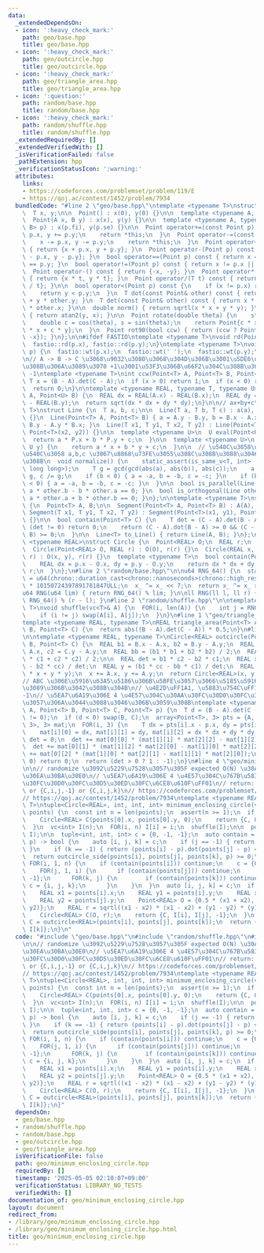 ```yaml
---
data:
  _extendedDependsOn:
  - icon: ':heavy_check_mark:'
    path: geo/base.hpp
    title: geo/base.hpp
  - icon: ':heavy_check_mark:'
    path: geo/outcircle.hpp
    title: geo/outcircle.hpp
  - icon: ':heavy_check_mark:'
    path: geo/triangle_area.hpp
    title: geo/triangle_area.hpp
  - icon: ':question:'
    path: random/base.hpp
    title: random/base.hpp
  - icon: ':heavy_check_mark:'
    path: random/shuffle.hpp
    title: random/shuffle.hpp
  _extendedRequiredBy: []
  _extendedVerifiedWith: []
  _isVerificationFailed: false
  _pathExtension: hpp
  _verificationStatusIcon: ':warning:'
  attributes:
    links:
    - https://codeforces.com/problemset/problem/119/E
    - https://qoj.ac/contest/1452/problem/7934
  bundledCode: "#line 2 \"geo/base.hpp\"\ntemplate <typename T>\nstruct Point {\n\
    \  T x, y;\n\n  Point() : x(0), y(0) {}\n\n  template <typename A, typename B>\n\
    \  Point(A x, B y) : x(x), y(y) {}\n\n  template <typename A, typename B>\n  Point(pair<A,\
    \ B> p) : x(p.fi), y(p.se) {}\n\n  Point operator+=(const Point p) {\n    x +=\
    \ p.x, y += p.y;\n    return *this;\n  }\n  Point operator-=(const Point p) {\n\
    \    x -= p.x, y -= p.y;\n    return *this;\n  }\n  Point operator+(Point p) const\
    \ { return {x + p.x, y + p.y}; }\n  Point operator-(Point p) const { return {x\
    \ - p.x, y - p.y}; }\n  bool operator==(Point p) const { return x == p.x && y\
    \ == p.y; }\n  bool operator!=(Point p) const { return x != p.x || y != p.y; }\n\
    \  Point operator-() const { return {-x, -y}; }\n  Point operator*(T t) const\
    \ { return {x * t, y * t}; }\n  Point operator/(T t) const { return {x / t, y\
    \ / t}; }\n\n  bool operator<(Point p) const {\n    if (x != p.x) return x < p.x;\n\
    \    return y < p.y;\n  }\n  T dot(const Point& other) const { return x * other.x\
    \ + y * other.y; }\n  T det(const Point& other) const { return x * other.y - y\
    \ * other.x; }\n\n  double norm() { return sqrtl(x * x + y * y); }\n  double angle()\
    \ { return atan2(y, x); }\n\n  Point rotate(double theta) {\n    static_assert(!is_integral<T>::value);\n\
    \    double c = cos(theta), s = sin(theta);\n    return Point{c * x - s * y, s\
    \ * x + c * y};\n  }\n  Point rot90(bool ccw) { return (ccw ? Point{-y, x} : Point{y,\
    \ -x}); }\n};\n\n#ifdef FASTIO\ntemplate <typename T>\nvoid rd(Point<T>& p) {\n\
    \  fastio::rd(p.x), fastio::rd(p.y);\n}\ntemplate <typename T>\nvoid wt(Point<T>&\
    \ p) {\n  fastio::wt(p.x);\n  fastio::wt(' ');\n  fastio::wt(p.y);\n}\n#endif\n\
    \n// A -> B -> C \u3068\u9032\u3080\u3068\u304D\u306B\u3001\u5DE6\u306B\u66F2\u304C\
    \u308B\u306A\u3089\u3070 +1\u3001\u53F3\u306B\u66F2\u304C\u308B\u306A\u3089\u3070\
    \ -1\ntemplate <typename T>\nint ccw(Point<T> A, Point<T> B, Point<T> C) {\n \
    \ T x = (B - A).det(C - A);\n  if (x > 0) return 1;\n  if (x < 0) return -1;\n\
    \  return 0;\n}\n\ntemplate <typename REAL, typename T, typename U>\nREAL dist(Point<T>\
    \ A, Point<U> B) {\n  REAL dx = REAL(A.x) - REAL(B.x);\n  REAL dy = REAL(A.y)\
    \ - REAL(B.y);\n  return sqrt(dx * dx + dy * dy);\n}\n\n// ax+by+c\ntemplate <typename\
    \ T>\nstruct Line {\n  T a, b, c;\n\n  Line(T a, T b, T c) : a(a), b(b), c(c)\
    \ {}\n  Line(Point<T> A, Point<T> B) { a = A.y - B.y, b = B.x - A.x, c = A.x *\
    \ B.y - A.y * B.x; }\n  Line(T x1, T y1, T x2, T y2) : Line(Point<T>(x1, y1),\
    \ Point<T>(x2, y2)) {}\n\n  template <typename U>\n  U eval(Point<U> P) {\n  \
    \  return a * P.x + b * P.y + c;\n  }\n\n  template <typename U>\n  T eval(U x,\
    \ U y) {\n    return a * x + b * y + c;\n  }\n\n  // \u540C\u3058\u76F4\u7DDA\u304C\
    \u540C\u3058 a,b,c \u3067\u8868\u73FE\u3055\u308C\u308B\u3088\u3046\u306B\u3059\
    \u308B\n  void normalize() {\n    static_assert(is_same_v<T, int> || is_same_v<T,\
    \ long long>);\n    T g = gcd(gcd(abs(a), abs(b)), abs(c));\n    a /= g, b /=\
    \ g, c /= g;\n    if (b < 0) { a = -a, b = -b, c = -c; }\n    if (b == 0 && a\
    \ < 0) { a = -a, b = -b, c = -c; }\n  }\n\n  bool is_parallel(Line other) { return\
    \ a * other.b - b * other.a == 0; }\n  bool is_orthogonal(Line other) { return\
    \ a * other.a + b * other.b == 0; }\n};\n\ntemplate <typename T>\nstruct Segment\
    \ {\n  Point<T> A, B;\n\n  Segment(Point<T> A, Point<T> B) : A(A), B(B) {}\n \
    \ Segment(T x1, T y1, T x2, T y2) : Segment(Point<T>(x1, y1), Point<T>(x2, y2))\
    \ {}\n\n  bool contain(Point<T> C) {\n    T det = (C - A).det(B - A);\n    if\
    \ (det != 0) return 0;\n    return (C - A).dot(B - A) >= 0 && (C - B).dot(A -\
    \ B) >= 0;\n  }\n\n  Line<T> to_Line() { return Line(A, B); }\n};\n\ntemplate\
    \ <typename REAL>\nstruct Circle {\n  Point<REAL> O;\n  REAL r;\n  Circle() {}\n\
    \  Circle(Point<REAL> O, REAL r) : O(O), r(r) {}\n  Circle(REAL x, REAL y, REAL\
    \ r) : O(x, y), r(r) {}\n  template <typename T>\n  bool contain(Point<T> p) {\n\
    \    REAL dx = p.x - O.x, dy = p.y - O.y;\n    return dx * dx + dy * dy <= r *\
    \ r;\n  }\n};\n#line 2 \"random/base.hpp\"\n\nu64 RNG_64() {\n  static u64 x_\
    \ = u64(chrono::duration_cast<chrono::nanoseconds>(chrono::high_resolution_clock::now().time_since_epoch()).count())\
    \ * 10150724397891781847ULL;\n  x_ ^= x_ << 7;\n  return x_ ^= x_ >> 9;\n}\n\n\
    u64 RNG(u64 lim) { return RNG_64() % lim; }\n\nll RNG(ll l, ll r) { return l +\
    \ RNG_64() % (r - l); }\n#line 2 \"random/shuffle.hpp\"\n\ntemplate <typename\
    \ T>\nvoid shuffle(vc<T>& A) {\n  FOR(i, len(A)) {\n    int j = RNG(0, i + 1);\n\
    \    if (i != j) swap(A[i], A[j]);\n  }\n}\n#line 1 \"geo/triangle_area.hpp\"\n\
    template <typename REAL, typename T>\nREAL triangle_area(Point<T> A, Point<T>\
    \ B, Point<T> C) {\n  return abs((B - A).det(C - A)) * 0.5;\n}\n#line 4 \"geo/outcircle.hpp\"\
    \n\ntemplate <typename REAL, typename T>\nCircle<REAL> outcircle(Point<T> A, Point<T>\
    \ B, Point<T> C) {\n  REAL b1 = B.x - A.x, b2 = B.y - A.y;\n  REAL c1 = C.x -\
    \ A.x, c2 = C.y - A.y;\n  REAL bb = (b1 * b1 + b2 * b2) / 2;\n  REAL cc = (c1\
    \ * c1 + c2 * c2) / 2;\n\n  REAL det = b1 * c2 - b2 * c1;\n  REAL x = (bb * c2\
    \ - b2 * cc) / det;\n  REAL y = (b1 * cc - bb * c1) / det;\n  REAL r = sqrt(x\
    \ * x + y * y);\n  x += A.x, y += A.y;\n  return Circle<REAL>(x, y, r);\n}\n\n\
    // ABC \u306E\u5916\u63A5\u5186\u306B\u5BFE\u3057\u3066\u5185\u5916\u3069\u3061\
    \u3089\u306B\u3042\u308B\u304B\n// \u4E2D\uFF1A1, \u5883\u754C\uFF1A0, \u5916\uFF1A\
    -1\n// \u5EA7\u6A19\u306E 4 \u4E57\u304C\u30AA\u30FC\u30D0\u30FC\u30D5\u30ED\u30FC\
    \u3057\u306A\u3044\u3088\u3046\u306B\u3059\u308B\ntemplate <typename T>\nint outcircle_side(Point<T>\
    \ A, Point<T> B, Point<T> C, Point<T> p) {\n  T d = (B - A).det(C - A);\n  assert(d\
    \ != 0);\n  if (d < 0) swap(B, C);\n  array<Point<T>, 3> pts = {A, B, C};\n  array<array<T,\
    \ 3>, 3> mat;\n  FOR(i, 3) {\n    T dx = pts[i].x - p.x, dy = pts[i].y - p.y;\n\
    \    mat[i][0] = dx, mat[i][1] = dy, mat[i][2] = dx * dx + dy * dy;\n  }\n  T\
    \ det = 0;\n  det += mat[0][0] * (mat[1][1] * mat[2][2] - mat[1][2] * mat[2][1]);\n\
    \  det += mat[0][1] * (mat[1][2] * mat[2][0] - mat[1][0] * mat[2][2]);\n  det\
    \ += mat[0][2] * (mat[1][0] * mat[2][1] - mat[1][1] * mat[2][0]);\n  if (det ==\
    \ 0) return 0;\n  return (det > 0 ? 1 : -1);\n}\n#line 4 \"geo/minimum_enclosing_circle.hpp\"\
    \n\n// randomize \u3092\u5229\u7528\u3057\u305F expected O(N) \u30A2\u30EB\u30B4\
    \u30EA\u30BA\u30E0\n// \u5EA7\u6A19\u306E 4 \u4E57\u304C\u767B\u5834\uFF01\u30AA\
    \u30FC\u30D0\u30FC\u30D5\u30ED\u30FC\u6CE8\u610F\uFF01\n// return: {C,0,-1,-1}\
    \ or {C,i,j,-1} or {C,i,j,k}\n// https://codeforces.com/problemset/problem/119/E\n\
    // https://qoj.ac/contest/1452/problem/7934\ntemplate <typename REAL, typename\
    \ T>\ntuple<Circle<REAL>, int, int, int> minimum_enclosing_circle(vc<Point<T>>\
    \ points) {\n  const int n = len(points);\n  assert(n >= 1);\n  if (n == 1) {\n\
    \    Circle<REAL> C(points[0].x, points[0].y, 0);\n    return {C, 0, -1, -1};\n\
    \  }\n  vc<int> I(n);\n  FOR(i, n) I[i] = i;\n  shuffle(I);\n\n  points = rearrange(points,\
    \ I);\n\n  tuple<int, int, int> c = {0, -1, -1};\n  auto contain = [&](Point<T>\
    \ p) -> bool {\n    auto [i, j, k] = c;\n    if (j == -1) { return p == points[i];\
    \ }\n    if (k == -1) { return (points[i] - p).dot(points[j] - p) <= 0; }\n  \
    \  return outcircle_side(points[i], points[j], points[k], p) >= 0;\n  };\n\n \
    \ FOR(i, 1, n) {\n    if (contain(points[i])) continue;\n    c = {0, i, -1};\n\
    \    FOR(j, 1, i) {\n      if (contain(points[j])) continue;\n      c = {i, j,\
    \ -1};\n      FOR(k, j) {\n        if (contain(points[k])) continue;\n       \
    \ c = {i, j, k};\n      }\n    }\n  }\n  auto [i, j, k] = c;\n  if (k == -1) {\n\
    \    REAL x1 = points[i].x;\n    REAL y1 = points[i].y;\n    REAL x2 = points[j].x;\n\
    \    REAL y2 = points[j].y;\n    Point<REAL> O = {0.5 * (x1 + x2), 0.5 * (y1 +\
    \ y2)};\n    REAL r = sqrtl((x1 - x2) * (x1 - x2) + (y1 - y2) * (y1 - y2)) / 2;\n\
    \    Circle<REAL> C(O, r);\n    return {C, I[i], I[j], -1};\n  }\n  Circle<REAL>\
    \ C = outcircle<REAL>(points[i], points[j], points[k]);\n  return {C, I[i], I[j],\
    \ I[k]};\n}\n"
  code: "#include \"geo/base.hpp\"\n#include \"random/shuffle.hpp\"\n#include \"geo/outcircle.hpp\"\
    \n\n// randomize \u3092\u5229\u7528\u3057\u305F expected O(N) \u30A2\u30EB\u30B4\
    \u30EA\u30BA\u30E0\n// \u5EA7\u6A19\u306E 4 \u4E57\u304C\u767B\u5834\uFF01\u30AA\
    \u30FC\u30D0\u30FC\u30D5\u30ED\u30FC\u6CE8\u610F\uFF01\n// return: {C,0,-1,-1}\
    \ or {C,i,j,-1} or {C,i,j,k}\n// https://codeforces.com/problemset/problem/119/E\n\
    // https://qoj.ac/contest/1452/problem/7934\ntemplate <typename REAL, typename\
    \ T>\ntuple<Circle<REAL>, int, int, int> minimum_enclosing_circle(vc<Point<T>>\
    \ points) {\n  const int n = len(points);\n  assert(n >= 1);\n  if (n == 1) {\n\
    \    Circle<REAL> C(points[0].x, points[0].y, 0);\n    return {C, 0, -1, -1};\n\
    \  }\n  vc<int> I(n);\n  FOR(i, n) I[i] = i;\n  shuffle(I);\n\n  points = rearrange(points,\
    \ I);\n\n  tuple<int, int, int> c = {0, -1, -1};\n  auto contain = [&](Point<T>\
    \ p) -> bool {\n    auto [i, j, k] = c;\n    if (j == -1) { return p == points[i];\
    \ }\n    if (k == -1) { return (points[i] - p).dot(points[j] - p) <= 0; }\n  \
    \  return outcircle_side(points[i], points[j], points[k], p) >= 0;\n  };\n\n \
    \ FOR(i, 1, n) {\n    if (contain(points[i])) continue;\n    c = {0, i, -1};\n\
    \    FOR(j, 1, i) {\n      if (contain(points[j])) continue;\n      c = {i, j,\
    \ -1};\n      FOR(k, j) {\n        if (contain(points[k])) continue;\n       \
    \ c = {i, j, k};\n      }\n    }\n  }\n  auto [i, j, k] = c;\n  if (k == -1) {\n\
    \    REAL x1 = points[i].x;\n    REAL y1 = points[i].y;\n    REAL x2 = points[j].x;\n\
    \    REAL y2 = points[j].y;\n    Point<REAL> O = {0.5 * (x1 + x2), 0.5 * (y1 +\
    \ y2)};\n    REAL r = sqrtl((x1 - x2) * (x1 - x2) + (y1 - y2) * (y1 - y2)) / 2;\n\
    \    Circle<REAL> C(O, r);\n    return {C, I[i], I[j], -1};\n  }\n  Circle<REAL>\
    \ C = outcircle<REAL>(points[i], points[j], points[k]);\n  return {C, I[i], I[j],\
    \ I[k]};\n}"
  dependsOn:
  - geo/base.hpp
  - random/shuffle.hpp
  - random/base.hpp
  - geo/outcircle.hpp
  - geo/triangle_area.hpp
  isVerificationFile: false
  path: geo/minimum_enclosing_circle.hpp
  requiredBy: []
  timestamp: '2025-05-05 02:10:07+09:00'
  verificationStatus: LIBRARY_NO_TESTS
  verifiedWith: []
documentation_of: geo/minimum_enclosing_circle.hpp
layout: document
redirect_from:
- /library/geo/minimum_enclosing_circle.hpp
- /library/geo/minimum_enclosing_circle.hpp.html
title: geo/minimum_enclosing_circle.hpp
---
```


